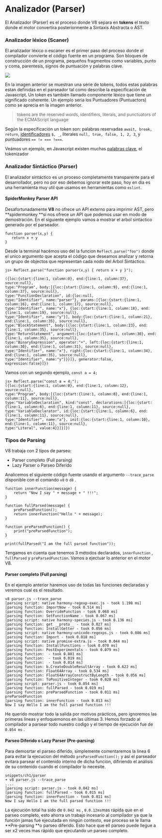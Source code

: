 # Analizador \(Parser\)

El Analizador \(Parser\) es el proceso donde V8 separa en **tokens** el texto donde el motor convertira posteriormente a Sintaxis Abstracta o AST.

### Analizador léxico \(Scaner\)

El analizador léxico o escaner es el primer paso del proceso donde el compilador convierte el código fuente en un programa. Son bloques de construcción de un programa, pequeños fragmentos como variables, punto y coma, parentesis, signos de puntuación y palabras clave.

![](../assets/tokens_v8.png)

En la imagen anterior se muestran una série de tokens, todos estas palabras estan definidas en el parseador tal como describe la especificación de Javascript. Un token es también llamado componente léxico que tiene un significado coherente. Un ejemplo seria los Puntuadores \(Puntuactors\) como se aprecia en la imagen anterior.

> tokens are the reserved words, identifiers, literals, and punctuators of the ECMAScript language

Según la especificación un token son: palabras reservadas `await, break, return`, [identificadores](https://mathias.html5.org/tests/javascript/identifiers/symbols.js) `$, _`, literales `null, true, false, 1, 2, 3`, y puntuadores `== != === !===`.

Veámos un ejemplo, en Javascript existen muchas [palabras clave](https://mathiasbynens.be/notes/reserved-keywords), el tokenizador

### Analizador Sintáctico \(Parser\)

El analizador sintáctico es un proceso completamente transparente para el desarrollador, pero no por eso debemos ignorar este paso, hoy en dia es una herramienta muy util que usamos en herramientas como `eslint`.

#### SpiderMonkey Parser API

Desafortunadamente **V8** no ofrece un API externo para imprimir AST, pero **spidermonkey **sí nos ofrece un API que podemos usar en modo de demostración. En el siguiente ejemplo vamos a mostrar el arbol sintactico generado por el parseador.

```
function parser(x,y) { 
   return x + y
}
```

Desde la terminal hacémos uso del la funcion `Reflect.parse("foo")` donde el unico argumento que acepta el código que deseamos analizar y retorna un grupo de objectos que representan cada nodo del Arbol Sintáctico.

```
js> Reflect.parse("function parser(x,y) { return x + y }");

({loc:{start:{line:1, column:0}, end:{line:1, column:37}, source:null}, 
type:"Program", body:[{loc:{start:{line:1, column:9}, end:{line:1, column:37}, source:null}, 
type:"FunctionDeclaration", id:{loc:null, 
type:"Identifier", name:"parser"}, params:[{loc:{start:{line:1, column:16}, end:{line:1, column:17}, source:null}, 
type:"Identifier", name:"x"}, {loc:{start:{line:1, column:18}, end:{line:1, column:19}, source:null},
type:"Identifier", name:"y"}], body:{loc:{start:{line:1, column:21}, end:{line:1, column:35}, source:null}, 
type:"BlockStatement", body:[{loc:{start:{line:1, column:23}, end:{line:1, column:35}, source:null}, 
type:"ReturnStatement", argument:{loc:{start:{line:1, column:30}, end:{line:1, column:35}, source:null}, 
type:"BinaryExpression", operator:"+", left:{loc:{start:{line:1, column:30}, end:{line:1, column:31}, source:null}, 
type:"Identifier", name:"x"}, right:{loc:{start:{line:1, column:34}, end:{line:1, column:35}, source:null}, 
type:"Identifier", name:"y"}}}]}, generator:false, expression:false}]})
```

Vamos con un segundo ejemplo, `const a = 4;`

```
js> Reflect.parse("const a = 4;");
({loc:{start:{line:1, column:0}, end:{line:1, column:12}, source:null}, 
type:"Program", body:[{loc:{start:{line:1, column:0}, end:{line:1, column:11}, source:null}, 
type:"VariableDeclaration", kind:"const", declarations:[{loc:{start:{line:1, column:6}, end:{line:1, column:11}, source:null}, 
type:"VariableDeclarator", id:{loc:{start:{line:1, column:6}, end:{line:1, column:11}, source:null}, 
type:"Identifier", name:"a"}, init:{loc:{start:{line:1, column:10}, end:{line:1, column:11}, source:null}, 
type:"Literal", value:4}}]}]})
```

### Tipos de Parsing

V8  trabaja con 2 tipos de parseo:

* Parser completo \(Full parsing\)
* Lazy Parser o Parseo Diferido

Analicemos el siguiente código fuente usando el argumento `--trace_parse` disponible con el comando `v8` o `d8` .

```
function innerFunction(message) {
    return "Now I say " + message + " !!!";
}

function fullParsed(message) {
    preParsedFunction();
    return innerFunction("Hello " + message);
}

function preParsedFunction() {
    print("preParsedFunction");
}

print(fullParsed("I am the full parsed function"));
```

Tengamos en cuenta que tenemos 3 métodos declarados, `innerFunction` , `fullParsed` y `preParsedFunction`. Vamos a ejectuar lo anterior en el motor V8.

#### Parser completo \(Full parsing\)

En el ejemplo anterior haremos uso de todas las funciones declaradas y veremos cual es el resultado.

```
v8 parser.js --trace_parse
[parsing script: native harmony-regexp-exec.js - took 1.198 ms]
[parsing function: ImportNow - took 0.514 ms]
[parsing function: OverrideFunction - took 0.068 ms]
[parsing function: SetFunctionName - took 0.067 ms]
[parsing script: native harmony-species.js - took 0.136 ms]
[parsing function: get __proto__ - took 0.027 ms]
[parsing function: InstallGetter - took 0.056 ms]
[parsing script: native harmony-unicode-regexps.js - took 0.086 ms]
[parsing function: Import - took 0.018 ms]
[parsing script: native promise-extra.js - took 0.044 ms]
[parsing function: InstallFunctions - took 0.070 ms]
[parsing function: PostExperimentals - took 0.079 ms]
[parsing function:  - took 0.081 ms]
[parsing function:  - took 0.019 ms]
[parsing function:  - took 0.014 ms]
[parsing function: b.CreateDoubleResultArray - took 0.622 ms]
[parsing function: Float64Array - took 0.534 ms]
[parsing function: Float64ArrayConstructByLength - took 0.056 ms]
[parsing function: ToPositiveInteger - took 0.028 ms]
[parsing script: parser.js - took 0.054 ms]
[parsing function: fullParsed - took 0.019 ms]
[parsing function: preParsedFunction - took 0.011 ms]
preParsedFunction
[parsing function: innerFunction - took 0.013 ms]
Now I say Hello I am the full parsed function !!!
```

He querido mostrar todo la salida por motivos prácticos, pero ignoremos las primeras lineas y enfoquemonos en las últimas 3. Hemos forzado al compilador a parsear todo nuestro codigo y el tiempo de ejecución fue de `0.054 ms` .

#### Parseo Diferido o Lazy Parser \(Pre-parsing\)

Para demosrtar el parseo diferido, simplemente comentaremos la linea 6 para evitar la ejecucion del método `preParsedFunction();` y así el parseador evitara parsear el contenido interno de dicha función, difiriendo el análisis de su contenido cuando el compilador lo necesite.

```
snippets/ch1/parser 
➜ v8 parser.js --trace_parse
....
[parsing script: parser.js - took 0.042 ms]
[parsing function: fullParsed - took 0.015 ms]
[parsing function: innerFunction - took 0.011 ms]
Now I say Hello I am the full parsed function !!!
```

La ejecución total ha sido de `0.042 ms` , `0.0.12ms`mas rápida que en el parseo completo, esto  ahorra un trabajo incesario al compilador ya que la función jamas fué ejecutada en ningún contexto, ese proceso se le llama **Pre-parsing **o parseo diferido. Esto hace que ell parseo puede llegue a ser x2 veces mas rápido que ejecutando un parseo completo.


